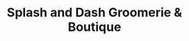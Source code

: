 ---
title: "Splash and Dash Groomerie & Boutique"
url: /la-verne/splash-and-dash-groomerie-and-boutique/
shop: pet grooming
---